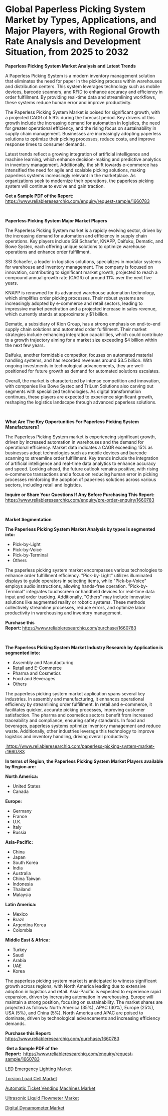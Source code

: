 <p><h1>Global Paperless Picking System Market by Types, Applications, and Major Players, with Regional Growth Rate Analysis and Development Situation, from 2025 to 2032</h1></p><p><strong>Paperless Picking System Market Analysis and Latest Trends</strong></p>
<p><p>A Paperless Picking System is a modern inventory management solution that eliminates the need for paper in the picking process within warehouses and distribution centers. This system leverages technology such as mobile devices, barcode scanners, and RFID to enhance accuracy and efficiency in order fulfillment. By providing real-time data and streamlining workflows, these systems reduce human error and improve productivity.</p><p>The Paperless Picking System Market is poised for significant growth, with a projected CAGR of 5.9% during the forecast period. Key drivers of this growth include the increasing demand for automation in logistics, the need for greater operational efficiency, and the rising focus on sustainability in supply chain management. Businesses are increasingly adopting paperless solutions to optimize their picking processes, reduce costs, and improve response times to consumer demands.</p><p>Latest trends reflect a growing integration of artificial intelligence and machine learning, which enhance decision-making and predictive analytics in inventory management. Additionally, the shift towards e-commerce has intensified the need for agile and scalable picking solutions, making paperless systems increasingly relevant in the marketplace. As organizations seek to modernize their operations, the paperless picking system will continue to evolve and gain traction.</p></p>
<p><strong>Get a Sample PDF of the Report:&nbsp;</strong> <a href="https://www.reliableresearchiq.com/enquiry/request-sample/1660783?utm_campaign=1896&utm_medium=2&utm_source=Github&utm_content=ia&utm_term=10042025&utm_id=paperless-picking-system">https://www.reliableresearchiq.com/enquiry/request-sample/1660783</a></p>
<p>&nbsp;</p>
<p><strong>Paperless Picking System Major Market Players</strong></p>
<p><p>The Paperless Picking System market is a rapidly evolving sector, driven by the increasing demand for automation and efficiency in supply chain operations. Key players include SSI Schaefer, KNAPP, Daifuku, Dematic, and Bowe Systec, each offering unique solutions to optimize warehouse operations and enhance order fulfillment.</p><p>SSI Schaefer, a leader in logistics solutions, specializes in modular systems for warehouse and inventory management. The company is focused on innovation, contributing to significant market growth, projected to reach a compound annual growth rate (CAGR) of around 11% over the next five years.</p><p>KNAPP is renowned for its advanced warehouse automation technology, which simplifies order picking processes. Their robust systems are increasingly adopted by e-commerce and retail sectors, leading to impressive market penetration and a projected increase in sales revenue, which currently stands at approximately $1 billion.</p><p>Dematic, a subsidiary of Kion Group, has a strong emphasis on end-to-end supply chain solutions and automated order fulfillment. Their market strategies include enhancing integration capabilities, which could contribute to a growth trajectory aiming for a market size exceeding $4 billion within the next few years.</p><p>Daifuku, another formidable competitor, focuses on automated material handling systems, and has recorded revenues around $3.5 billion. With ongoing investments in technological advancements, they are well-positioned for future growth as demand for automated solutions escalates.</p><p>Overall, the market is characterized by intense competition and innovation, with companies like Bowe Systec and TriLum Solutions also carving out segments with specialized technologies. As digital transformation continues, these players are expected to experience significant growth, reshaping the logistics landscape through advanced paperless solutions.</p></p>
<p>&nbsp;</p>
<p><strong>What Are The Key Opportunities For Paperless Picking System Manufacturers?</strong></p>
<p><p>The Paperless Picking System market is experiencing significant growth, driven by increased automation in warehouses and the demand for operational efficiency. Market data indicates a CAGR exceeding 15% as businesses adopt technologies such as mobile devices and barcode scanning to streamline order fulfillment. Key trends include the integration of artificial intelligence and real-time data analytics to enhance accuracy and speed. Looking ahead, the future outlook remains positive, with rising e-commerce transactions and a focus on reducing human error in picking processes reinforcing the adoption of paperless solutions across various sectors, including retail and logistics.</p></p>
<p><strong>Inquire or Share Your Questions If Any Before Purchasing This Report:</strong> <a href="https://www.reliableresearchiq.com/enquiry/pre-order-enquiry/1660783?utm_campaign=1896&utm_medium=2&utm_source=Github&utm_content=ia&utm_term=10042025&utm_id=paperless-picking-system">https://www.reliableresearchiq.com/enquiry/pre-order-enquiry/1660783</a></p>
<p>&nbsp;</p>
<p><strong>Market Segmentation</strong></p>
<p><strong>The Paperless Picking System Market Analysis by types is segmented into:</strong></p>
<p><ul><li>Pick-by-Light</li><li>Pick-by-Voice</li><li>Pick-by-Terminal</li><li>Others</li></ul></p>
<p><p>The paperless picking system market encompasses various technologies to enhance order fulfillment efficiency. "Pick-by-Light" utilizes illuminated displays to guide operators in selecting items, while "Pick-by-Voice" employs audio instructions, allowing hands-free operation. "Pick-by-Terminal" integrates touchscreen or handheld devices for real-time data input and order tracking. Additionally, "Others" may include innovative solutions like augmented reality or robotic systems. These methods collectively streamline processes, reduce errors, and optimize labor productivity in warehousing and inventory management.</p></p>
<p><strong>Purchase this Report:&nbsp;</strong><a href="https://www.reliableresearchiq.com/purchase/1660783?utm_campaign=1896&utm_medium=2&utm_source=Github&utm_content=ia&utm_term=10042025&utm_id=paperless-picking-system">https://www.reliableresearchiq.com/purchase/1660783</a></p>
<p>&nbsp;</p>
<p><strong>The Paperless Picking System Market Industry Research by Application is segmented into:</strong></p>
<p><ul><li>Assembly and Manufacturing</li><li>Retail and E-Commerce</li><li>Pharma and Cosmetics</li><li>Food and Beverages</li><li>Others</li></ul></p>
<p><p>The paperless picking system market application spans several key industries. In assembly and manufacturing, it enhances operational efficiency by streamlining order fulfillment. In retail and e-commerce, it facilitates quicker, accurate picking processes, improving customer satisfaction. The pharma and cosmetics sectors benefit from increased traceability and compliance, ensuring safety standards. In food and beverages, paperless systems optimize inventory management and reduce waste. Additionally, other industries leverage this technology to improve logistics and inventory handling, driving overall productivity.</p></p>
<p><a href="https://www.reliableresearchiq.com/paperless-picking-system-market-r1660783?utm_campaign=1896&utm_medium=2&utm_source=Github&utm_content=ia&utm_term=10042025&utm_id=paperless-picking-system">&nbsp;https://www.reliableresearchiq.com/paperless-picking-system-market-r1660783</a></p>
<p><strong>In terms of Region, the Paperless Picking System Market Players available by Region are:</strong></p>
<p>
    <p> <strong> North America: </strong>
        <ul>
            <li>United States</li>
            <li>Canada</li>
        </ul>
        </p> 
    <p> <strong> Europe: </strong>
        <ul>
            <li>Germany</li>
            <li>France</li>
            <li>U.K.</li>
            <li>Italy</li>
            <li>Russia</li>
        </ul>
        </p> 
    <p> <strong> Asia-Pacific: </strong>
        <ul>
            <li>China</li>
            <li>Japan</li>
            <li>South Korea</li>
            <li>India</li>
            <li>Australia</li>
            <li>China Taiwan</li>
            <li>Indonesia</li>
            <li>Thailand</li>
            <li>Malaysia</li>
        </ul>
        </p> 
    <p> <strong> Latin America: </strong>
        <ul>
            <li>Mexico</li>
            <li>Brazil</li>
            <li>Argentina Korea</li>
            <li>Colombia</li>
        </ul>
        </p> 
    <p> <strong> Middle East & Africa: </strong>
        <ul>
            <li>Turkey</li>
            <li>Saudi</li>
            <li>Arabia</li>
            <li>UAE</li>
            <li>Korea</li>
        </ul>
    </p>
    </p>
<p><p>The paperless picking system market is anticipated to witness significant growth across regions, with North America leading due to extensive adoption in logistics and retail. Asia-Pacific is expected to experience rapid expansion, driven by increasing automation in warehousing. Europe will maintain a strong position, focusing on sustainability. The market shares are projected as follows: North America (35%), APAC (30%), Europe (25%), USA (5%), and China (5%). North America and APAC are poised to dominate, driven by technological advancements and increasing efficiency demands.</p></p>
<p><strong>Purchase this Report: </strong><a href="https://www.reliableresearchiq.com/purchase/1660783?utm_campaign=1896&utm_medium=2&utm_source=Github&utm_content=ia&utm_term=10042025&utm_id=paperless-picking-system">https://www.reliableresearchiq.com/purchase/1660783</a></p>
<p>&nbsp;<strong>Get a Sample PDF of the Report:&nbsp;&nbsp;</strong><a href="https://www.reliableresearchiq.com/enquiry/request-sample/1660783?utm_campaign=1896&utm_medium=2&utm_source=Github&utm_content=ia&utm_term=10042025&utm_id=paperless-picking-system">https://www.reliableresearchiq.com/enquiry/request-sample/1660783</a></p>
<p><strong></strong></p>
<p><p><a href="https://github.com/daemluari/Market-Research-Report-List-1/blob/main/led-emergency-lighting-market.md?utm_campaign=1896&utm_medium=2&utm_source=Github&utm_content=ia&utm_term=10042025&utm_id=paperless-picking-system">LED Emergency Lighting Market</a></p><p><a href="https://github.com/haimamuirev8/Market-Research-Report-List-1/blob/main/torsion-load-cell-market.md?utm_campaign=1896&utm_medium=2&utm_source=Github&utm_content=ia&utm_term=10042025&utm_id=paperless-picking-system">Torsion Load Cell Market</a></p><p><a href="https://github.com/vigoseiler/Market-Research-Report-List-1/blob/main/automatic-ticket-vending-machines-market.md?utm_campaign=1896&utm_medium=2&utm_source=Github&utm_content=ia&utm_term=10042025&utm_id=paperless-picking-system">Automatic Ticket Vending Machines Market</a></p><p><a href="https://github.com/iquiseeboli/Market-Research-Report-List-1/blob/main/ultrasonic-liquid-flowmeter-market.md?utm_campaign=1896&utm_medium=2&utm_source=Github&utm_content=ia&utm_term=10042025&utm_id=paperless-picking-system">Ultrasonic Liquid Flowmeter Market</a></p><p><a href="https://github.com/naulasulakr0/Market-Research-Report-List-1/blob/main/digital-dynamometer-market.md?utm_campaign=1896&utm_medium=2&utm_source=Github&utm_content=ia&utm_term=10042025&utm_id=paperless-picking-system">Digital Dynamometer Market</a></p></p>